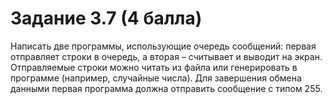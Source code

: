 # Задание 3.7 (4 балла)
Написать две программы, использующие очередь сообщений: первая отправляет строки в очередь, 
а вторая – считывает и выводит на экран. Отправляемые строки можно читать из файла или генерировать в
программе (например, случайные числа). Для завершения обмена данными первая программа должна отправить
сообщение с типом 255.
